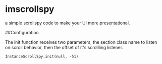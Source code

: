 # imscrollspy

a simple scrollspy code to make your UI more presentational.

##Configuration

The init function receives two parameters, the section class name to listen on scroll behavior, then the offset of it's scrollling listener.
```JS
InstanceScrollSpy.init(null, -51)
```